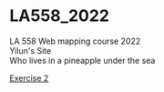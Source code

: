 # LA558_2022
LA 558 Web mapping course 2022  
Yilun's Site  
Who lives in a pineapple under the sea

[Exercise 2](https://yiluny217.github.io/LA558_2022/web/ex2a.html)
